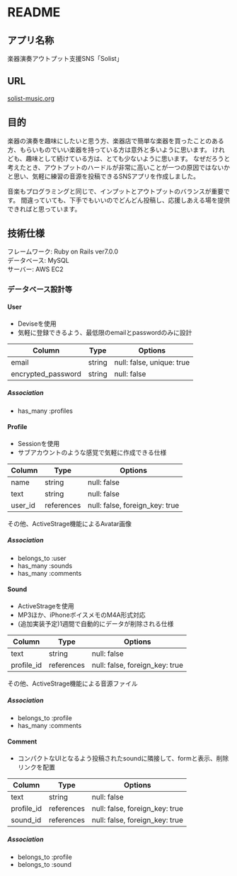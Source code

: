 # README
## アプリ名称
 楽器演奏アウトプット支援SNS「Solist」

## URL
 [solist-music.org](solist-music.org)

## 目的
 楽器の演奏を趣味にしたいと思う方、楽器店で簡単な楽器を買ったことのある方、もらいものでいい楽器を持っている方は意外と多いように思います。
 けれども、趣味として続けている方は、とても少ないように思います。
 なぜだろうと考えたとき、アウトプットのハードルが非常に高いことが一つの原因ではないかと思い、気軽に練習の音源を投稿できるSNSアプリを作成しました。

 音楽もプログラミングと同じで、インプットとアウトプットのバランスが重要です。
 間違っていても、下手でもいいのでどんどん投稿し、応援しあえる場を提供できればと思っています。

## 技術仕様
フレームワーク: Ruby on Rails ver7.0.0  
データベース: MySQL  
サーバー: AWS EC2  

### データベース設計等

#### User
- Deviseを使用
- 気軽に登録できるよう、最低限のemailとpasswordのみに設計

Column | Type | Options
-------|------|--------
email | string | null: false, unique: true
encrypted_password | string | null: false

##### Association
- has_many :profiles


#### Profile
- Sessionを使用
- サブアカウントのような感覚で気軽に作成できる仕様

Column | Type | Options
-------|------|--------
name | string | null: false
text | string | null: false
user_id | references | null: false, foreign_key: true

その他、ActiveStrage機能によるAvatar画像

##### Association
- belongs_to :user
- has_many :sounds
- has_many :comments


#### Sound
- ActiveStrageを使用
- MP3ほか、iPhoneボイスメモのM4A形式対応
- (追加実装予定)1週間で自動的にデータが削除される仕様

Column | Type | Options
-------|------|--------
text | string | null: false
profile_id | references | null: false, foreign_key: true

その他、ActiveStrage機能による音源ファイル

##### Association
- belongs_to :profile
- has_many :comments


#### Comment
- コンパクトなUIとなるよう投稿されたsoundに隣接して、formと表示、削除リンクを配置

Column | Type | Options
-------|------|--------
text | string | null: false
profile_id | references | null: false, foreign_key: true
sound_id | references | null: false, foreign_key: true

##### Association
- belongs_to :profile
- belongs_to :sound

